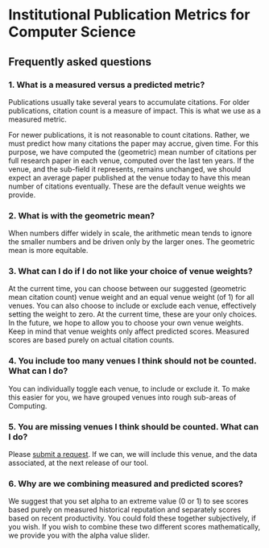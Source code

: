 # Institutional Publication Metrics for Computer Science

## Frequently asked questions

### 1. What is a measured versus a predicted metric?

Publications usually take several years to accumulate citations.  For older publications, citation count is a measure of impact.  This is what we use as a measured metric.

For newer publications, it is not reasonable to count citations.  Rather, we must predict how many citations the paper may accrue, given time.  For this purpose, we have computed the (geometric) mean number of citations per full research paper in each venue, computed over the last ten years.  If the venue, and the sub-field it represents, remains unchanged, we should expect an average paper published at the venue today to have this mean number of citations eventually.  These are the default venue weights we provide.


### 2. What is with the geometric mean?

When numbers differ widely in scale, the arithmetic mean tends to ignore the smaller numbers and be driven only by the larger ones.  The geometric mean is more equitable.


### 3. What can I do if I do not like your choice of venue weights?

At the current time, you can choose between our suggested (geometric mean citation count) venue weight and an equal venue weight (of 1) for all venues.  You can also choose to include or exclude each venue, effectively setting the weight to zero.  At the current time, these are your only choices.  In the future, we hope to allow you to choose your own venue weights.
Keep in mind that venue weights only affect predicted scores.  Measured scores are based purely on actual citation counts.


### 4. You include too many venues I think should not be counted.  What can I do?

You can individually toggle each venue, to include or exclude it.  To make this easier for you, we have grouped venues into rough sub-areas of Computing.


### 5. You are missing venues I think should be counted.  What can I do?

Please [submit a request](https://github.com/csmetrics/csmetrics.net/issues).  If we can, we will include this venue, and the data associated, at the next release of our tool.


### 6. Why are we combining measured and predicted scores?

We suggest that you set alpha to an extreme value (0 or 1) to see scores based purely on measured historical reputation and separately scores based on recent productivity.  You could fold these together subjectively, if you wish.  If you wish to combine these two different scores mathematically, we provide you with the alpha value slider.
